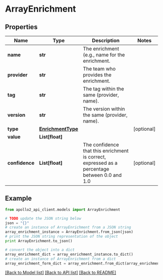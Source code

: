 # ArrayEnrichment


## Properties
Name | Type | Description | Notes
------------ | ------------- | ------------- | -------------
**name** | **str** | The enrichment (e.g., name for the enrichment. | 
**provider** | **str** | The team who provides the enrichment. | 
**tag** | **str** | The tag within the same (provider, name). | 
**version** | **str** | The version within the same (provider, name). | 
**type** | [**EnrichmentType**](EnrichmentType.md) |  | [optional] 
**value** | **List[float]** |  | 
**confidence** | **List[float]** | The confidence that this enrichment is correct, expressed as a percentage between 0.0 and 1.0 | [optional] 

## Example

```python
from apollo2_api_client.models import ArrayEnrichment

# TODO update the JSON string below
json = "{}"
# create an instance of ArrayEnrichment from a JSON string
array_enrichment_instance = ArrayEnrichment.from_json(json)
# print the JSON string representation of the object
print ArrayEnrichment.to_json()

# convert the object into a dict
array_enrichment_dict = array_enrichment_instance.to_dict()
# create an instance of ArrayEnrichment from a dict
array_enrichment_form_dict = array_enrichment.from_dict(array_enrichment_dict)
```
[[Back to Model list]](../README.md#documentation-for-models) [[Back to API list]](../README.md#documentation-for-api-endpoints) [[Back to README]](../README.md)


